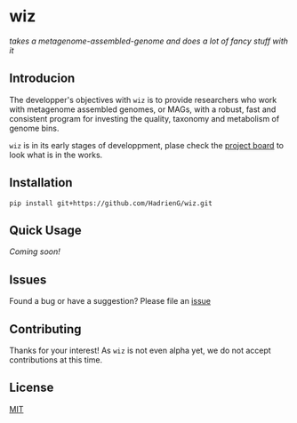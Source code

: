 # wiz

_takes a metagenome-assembled-genome and does a lot of fancy stuff with it_

## Introducion

The developper's objectives with `wiz` is to provide researchers who work with metagenome assembled genomes, or MAGs, with a robust, fast and consistent program for investing the quality, taxonomy and metabolism of genome bins.

`wiz` is in its early stages of developpment, plase check the [project board](https://github.com/HadrienG/wiz/projects) to look what is in the works.

## Installation

```
pip install git+https://github.com/HadrienG/wiz.git
```

## Quick Usage

_Coming soon!_

## Issues

Found a bug or have a suggestion? Please file an [issue](https://github.com/HadrienG/wiz/issues)

## Contributing

Thanks for your interest! As `wiz` is not even alpha yet, we do not accept contributions at this time.

## License

[MIT](LICENSE)
